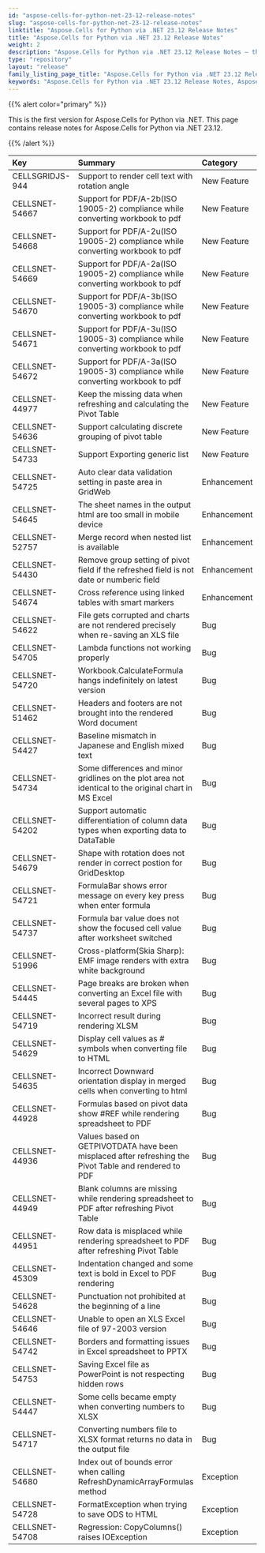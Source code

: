 ```yaml
---
id: "aspose-cells-for-python-net-23-12-release-notes"
slug: "aspose-cells-for-python-net-23-12-release-notes"
linktitle: "Aspose.Cells for Python via .NET 23.12 Release Notes"
title: "Aspose.Cells for Python via .NET 23.12 Release Notes"
weight: 2
description: "Aspose.Cells for Python via .NET 23.12 Release Notes – the latest enhancements, new features, and fixes."
type: "repository"
layout: "release"
family_listing_page_title: "Aspose.Cells for Python via .NET 23.12 Release Notes"
keywords: "Aspose.Cells for Python via .NET 23.12 Release Notes, Aspose.Cells for Python via .NET 23.12 updates and fixes"
---
```


{{% alert color="primary" %}}

This is the first version for Aspose.Cells for Python via .NET.
This page contains release notes for Aspose.Cells for Python via .NET 23.12.

{{% /alert %}}

|**Key**|**Summary**|**Category**|
| :- | :- | :- |
|CELLSGRIDJS-944|Support to render cell text with rotation angle|New Feature
|CELLSNET-54667|Support for PDF/A-2b(ISO 19005-2) compliance while converting workbook to pdf|New Feature
|CELLSNET-54668|Support for PDF/A-2u(ISO 19005-2) compliance while converting workbook to pdf|New Feature
|CELLSNET-54669|Support for PDF/A-2a(ISO 19005-2) compliance while converting workbook to pdf|New Feature
|CELLSNET-54670|Support for PDF/A-3b(ISO 19005-3) compliance while converting workbook to pdf|New Feature
|CELLSNET-54671|Support for PDF/A-3u(ISO 19005-3) compliance while converting workbook to pdf|New Feature
|CELLSNET-54672|Support for PDF/A-3a(ISO 19005-3) compliance while converting workbook to pdf|New Feature
|CELLSNET-44977|Keep the missing data when refreshing and calculating the Pivot Table|New Feature
|CELLSNET-54636|Support calculating discrete grouping of pivot table|New Feature
|CELLSNET-54733|Support Exporting generic list|New Feature
|CELLSNET-54725|Auto clear data validation setting in paste area in GridWeb|Enhancement
|CELLSNET-54645|The sheet names in the output html are too small in mobile device |Enhancement
|CELLSNET-52757|Merge record when nested list is available |Enhancement
|CELLSNET-54430|Remove group setting of pivot field if the refreshed field is not date or numberic field|Enhancement
|CELLSNET-54674|Cross reference using linked tables with smart markers |Enhancement
|CELLSNET-54622|File gets corrupted and charts are not rendered precisely when re-saving an XLS file|Bug
|CELLSNET-54705|Lambda functions not working properly|Bug
|CELLSNET-54720|Workbook.CalculateFormula hangs indefinitely on latest version|Bug
|CELLSNET-51462|Headers and footers are not brought into the rendered Word document|Bug
|CELLSNET-54427|Baseline mismatch in Japanese and English mixed text|Bug
|CELLSNET-54734|Some differences and minor gridlines on the plot area not identical to the original chart in MS Excel|Bug
|CELLSNET-54202|Support automatic differentiation of column data types when exporting data to DataTable|Bug
|CELLSNET-54679|Shape with rotation does not render in correct postion for GridDesktop|Bug
|CELLSNET-54721|FormulaBar shows error message on every key press when enter formula|Bug
|CELLSNET-54737|Formula bar value does not show the focused cell value after worksheet switched|Bug
|CELLSNET-51996|Cross-platform(Skia Sharp): EMF image renders with extra white background|Bug
|CELLSNET-54445|Page breaks are broken when converting an Excel file with several pages to XPS|Bug
|CELLSNET-54719|Incorrect result during rendering XLSM|Bug
|CELLSNET-54629|Display cell values as # symbols when converting file to HTML|Bug
|CELLSNET-54635|Incorrect Downward  orientation display in merged cells when converting to html|Bug
|CELLSNET-44928|Formulas based on pivot data show #REF while rendering spreadsheet to PDF|Bug
|CELLSNET-44936|Values based on GETPIVOTDATA have been misplaced after refreshing the Pivot Table and rendered to PDF|Bug
|CELLSNET-44949|Blank columns are missing while rendering spreadsheet to PDF after refreshing Pivot Table|Bug
|CELLSNET-44951|Row data is misplaced while rendering spreadsheet to PDF after refreshing Pivot Table|Bug
|CELLSNET-45309|Indentation changed and some text is bold in Excel to PDF rendering|Bug
|CELLSNET-54628|Punctuation not prohibited at the beginning of a line|Bug
|CELLSNET-54646|Unable to open an XLS Excel file of 97-2003 version |Bug
|CELLSNET-54742|Borders and formatting issues in Excel spreadsheet to PPTX|Bug
|CELLSNET-54753|Saving Excel file as PowerPoint is not respecting hidden rows|Bug
|CELLSNET-54447|Some cells became empty when converting numbers to XLSX|Bug
|CELLSNET-54717|Converting numbers file to XLSX format returns no data in the output file|Bug
|CELLSNET-54680|Index out of bounds error when calling RefreshDynamicArrayFormulas method|Exception
|CELLSNET-54728|FormatException when trying to save ODS to HTML|Exception
|CELLSNET-54708|Regression: CopyColumns() raises IOException|Exception

